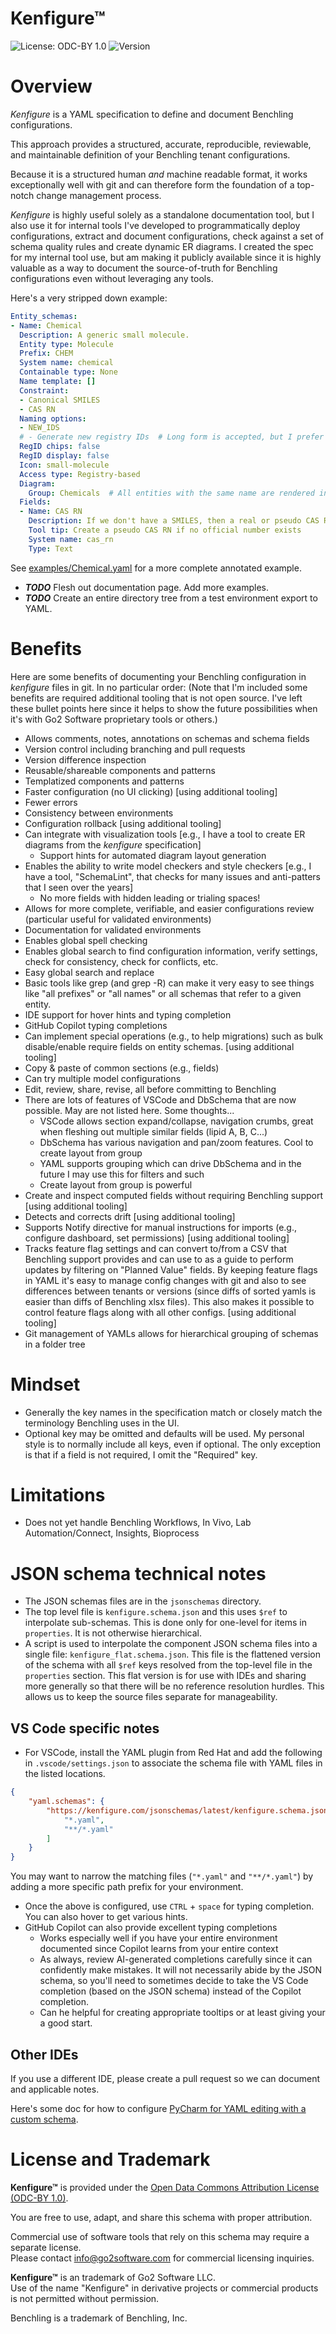 # Kenfigure™
![License: ODC-BY 1.0](https://img.shields.io/badge/License-ODC--BY%201.0-blue)
![Version](https://img.shields.io/badge/version-v0.1.0-orange)

# Overview
*Kenfigure* is a YAML specification to define and document Benchling configurations.

This approach provides a structured, accurate, reproducible, reviewable, and maintainable definition
of your Benchling tenant configurations.

Because it is a structured human *and* machine readable format, it works exceptionally well with git
and can therefore form the foundation of a top-notch change management process.

*Kenfigure* is highly useful solely as a standalone documentation tool, but I also use it for internal tools I've developed
to programmatically deploy configurations, extract and document configurations, check against a set of schema quality rules
and create dynamic ER diagrams. I created the spec for my internal tool use, but am making it publicly available since it
is highly valuable as a way to document the source-of-truth for Benchling configurations even without leveraging any tools.

Here's a very stripped down example:
```yaml
Entity_schemas:
- Name: Chemical
  Description: A generic small molecule.
  Entity type: Molecule
  Prefix: CHEM
  System name: chemical
  Containable type: None
  Name template: []
  Constraint:
  - Canonical SMILES
  - CAS RN
  Naming options:
  - NEW_IDS
  # - Generate new registry IDs  # Long form is accepted, but I prefer the short form
  RegID chips: false
  RegID display: false
  Icon: small-molecule
  Access type: Registry-based
  Diagram:
    Group: Chemicals  # All entities with the same name are rendered in a group of that name
  Fields:
  - Name: CAS RN
    Description: If we don't have a SMILES, then a real or pseudo CAS RN drives uniqueness
    Tool tip: Create a pseudo CAS RN if no official number exists
    System name: cas_rn
    Type: Text
```

See [examples/Chemical.yaml](./examples/Chemical.yaml) for a more complete annotated example.

- ***TODO*** Flesh out documentation page. Add more examples.
- ***TODO*** Create an entire directory tree from a test environment export to YAML.

# Benefits 
Here are some benefits of documenting your Benchling configuration in *kenfigure* files in git. In no particular order:
(Note that I'm included some benefits are required additional tooling that is not open source.
I've left these bullet points here since it helps to show the future possibilities when it's with Go2 Software
proprietary tools or others.)
- Allows comments, notes, annotations on schemas and schema fields
- Version control including branching and pull requests
- Version difference inspection
- Reusable/shareable components and patterns
- Templatized components and patterns
- Faster configuration (no UI clicking) [using additional tooling]
- Fewer errors
- Consistency between environments
- Configuration rollback [using additional tooling]
- Can integrate with visualization tools [e.g., I have a tool to create ER diagrams from the *kenfigure* specification]
  - Support hints for automated diagram layout generation
- Enables the ability to write model checkers and style checkers [e.g., I have a tool, "SchemaLint", that checks for many issues and anti-patters that I seen over the years]
  - No more fields with hidden leading or trialing spaces!
- Allows for more complete, verifiable, and easier configurations review (particular useful for validated environments)
- Documentation for validated environments
- Enables global spell checking
- Enables global search to find configuration information, verify settings, check for consistency, check for conflicts, etc.
- Easy global search and replace
- Basic tools like grep (and grep -R) can make it very easy to see things like "all prefixes" or "all names" or all
  schemas that refer to a given entity.
- IDE support for hover hints and typing completion
- GitHub Copilot typing completions
- Can implement special operations (e.g., to help migrations) such as bulk disable/enable require fields on entity schemas. [using additional tooling]
- Copy & paste of common sections (e.g., fields)
- Can try multiple model configurations
- Edit, review, share, revise, all before committing to Benchling
- There are lots of features of VSCode and DbSchema that are now possible. May are not listed here. Some thoughts...
  - VSCode allows section expand/collapse, navigation crumbs, great when fleshing out multiple similar fields (lipid A, B, C...)
  - DbSchema has various navigation and pan/zoom features. Cool to create layout from group
  - YAML supports grouping which can drive DbSchema and in the future I may use this for filters and such
  - Create layout from group is powerful
- Create and inspect computed fields without requiring Benchling support [using additional tooling]
- Detects and corrects drift [using additional tooling]
- Supports Notify directive for manual instructions for imports (e.g., configure dashboard, set permissions) [using additional tooling]
- Tracks feature flag settings and can convert to/from a CSV that Benchling support provides and can use to as a guide to perform updates
  by filtering on "Planned Value" fields. By keeping feature flags in YAML it's easy to manage config changes with git and also
  to see differences between tenants or versions (since diffs of sorted yamls is easier than diffs of Benchling xlsx files). This also
  makes it possible to control feature flags along with all other configs. [using additional tooling]
- Git management of YAMLs allows for hierarchical grouping of schemas in a folder tree

# Mindset
- Generally the key names in the specification match or closely match the terminology Benchling uses in the UI.
- Optional key may be omitted and defaults will be used. My personal style is to normally include all keys, even if optional.
  The only exception is that if a field is not required, I omit the "Required" key.

# Limitations
- Does not yet handle Benchling Workflows, In Vivo, Lab Automation/Connect, Insights, Bioprocess

# JSON schema technical notes
- The JSON schemas files are in the `jsonschemas` directory.
- The top level file is `kenfigure.schema.json` and this uses `$ref` to 
  interpolate sub-schemas. This is done only for one-level for items in `properties`.
  It is not otherwise hierarchical.
- A script is used to interpolate the component JSON schema files into a single file: `kenfigure_flat.schema.json`.
  This file is the flattened version of the schema with all `$ref` keys
  resolved from the top-level file in the `properties` section. This flat version
  is for use with IDEs and sharing more generally so that there will be no
  reference resolution hurdles. This allows us to keep the source files separate for manageability.

## VS Code specific notes
- For VSCode, install the YAML plugin from Red Hat and add the following in
  `.vscode/settings.json` to associate the schema file with YAML files in the listed locations.
```json
{
	"yaml.schemas": {
		"https://kenfigure.com/jsonschemas/latest/kenfigure.schema.json": [
			"*.yaml",
			"**/*.yaml"
		]
	}
}
```
  You may want to narrow the matching files (`"*.yaml"` and `"**/*.yaml"`) by adding a more specific path prefix for your environment.
- Once the above is configured, use `CTRL` + `space` for typing completion. You can also hover to get various hints.
- GitHub Copilot can also provide excellent typing completions
  - Works especially well if you have your entire environment documented since Copilot learns from your entire context
  - As always, review AI-generated completions carefully since it can confidently make mistakes.
    It will not necessarily abide by the JSON schema, so you'll need to sometimes decide to take the VS Code
    completion (based on the JSON schema) instead of the Copilot completion.
  - Can he helpful for creating appropriate tooltips or at least giving your a good start.

## Other IDEs
If you use a different IDE, please create a pull request so we can document and applicable notes.

Here's some doc for how to configure [PyCharm for YAML editing with a custom schema](https://www.jetbrains.com/help/pycharm/yaml.html#json_schema).

# License and Trademark

**Kenfigure™** is provided under the [Open Data Commons Attribution License (ODC-BY 1.0)](https://opendatacommons.org/licenses/by/1-0/).

You are free to use, adapt, and share this schema with proper attribution.

Commercial use of software tools that rely on this schema may require a separate license.  
Please contact [info@go2software.com](mailto:info@go2software.com) for commercial licensing inquiries.

**Kenfigure™** is an trademark of Go2 Software LLC.  
Use of the name "Kenfigure" in derivative projects or commercial products is not permitted without permission.

Benchling is a trademark of Benchling, Inc.